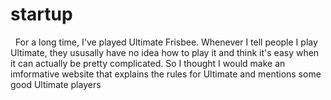 # startup

&nbsp;&nbsp;For a long time, I've played Ultimate Frisbee. Whenever I tell people I play Ultimate, they ususally have no idea how to play it and think it's easy when it can actually be pretty complicated. So I thought I would make an imformative website that explains the rules for Ultimate and mentions some good Ultimate players
